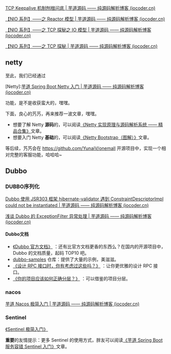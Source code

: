 [TCP Keepalive 机制刨根问底 | 芋道源码 —— 纯源码解析博客 (iocoder.cn)](https://www.iocoder.cn/Fight/TCP-Keepalive-机制刨根问底/?self)

[【NIO 系列】——之 Reactor 模型 | 芋道源码 —— 纯源码解析博客 (iocoder.cn)](https://www.iocoder.cn/Fight/NIO-Reactor/)

[【NIO 系列】——之 TCP 探秘之 IO 模型 | 芋道源码 —— 纯源码解析博客 (iocoder.cn)](https://www.iocoder.cn/Fight/NIO-series-io/?self)

[【NIO 系列】——之 TCP 探秘 | 芋道源码 —— 纯源码解析博客 (iocoder.cn)](https://www.iocoder.cn/Fight/NIO-series-TCP-probe/?self)



## netty

至此，我们已经通过 

[Netty]:[芋道 Spring Boot Netty 入门 | 芋道源码 —— 纯源码解析博客 (iocoder.cn)](https://www.iocoder.cn/Spring-Boot/Netty/?github)

功能，是不是收获蛮大的，嘿嘿。

下面，良心的艿艿，再来推荐一波文章，嘿嘿。

- 想要了解 Netty **源码**的，可以阅读[《Netty 实现原理与源码解析系统 —— 精品合集》](http://www.iocoder.cn/Netty/Netty-collection/?self)文章。
- 想要入门 Netty **基础**的，可以阅读[《Netty Bootstrap（图解）》](http://www.iocoder.cn/Fight/crazymakercircle/Netty-Bootstrap/?self)文章。

等后续，艿艿会在 https://github.com/YunaiV/onemall 开源项目中，实现一个相对完整的客服功能，哈哈哈~



## Dubbo

### DUBBO序列化

[Dubbo 使用 JSR303 框架 hibernate-validator 遇到 ConstraintDescriptorImpl could not be instantiated | 芋道源码 —— 纯源码解析博客 (iocoder.cn)](https://www.iocoder.cn/Fight/Dubbo-USES-the-JSR303-framework-hibernate-validator-to-encounter-ConstraintDescriptorImpl-could-not-be-instantiated/?self)

[浅谈 Dubbo 的 ExceptionFilter 异常处理 | 芋道源码 —— 纯源码解析博客 (iocoder.cn)](https://www.iocoder.cn/Fight/Discussion-on-ExceptionFilter-anomaly-treatment-of-Dubbo/?self)

#### Dubbo文档

- [《Dubbo 官方文档》](http://dubbo.apache.org/zh-cn/docs/user/quick-start.html) ：还有比官方文档更香的东西么？在国内的开源项目中，Dubbo 的文档质量，起码 TOP10 吧。
- [dubbo-samples](https://github.com/apache/dubbo-samples/tree/master/java) 仓库：提供了大量的示例，美滋滋。
- [《设计 RPC 接口时，你有考虑过这些吗？》](http://www.iocoder.cn/RPC/laoxu/rpc-interface-design/?self) ：让你更优雅的设计 RPC 接口。
- [《你的项目应该如何正确分层？》](http://www.iocoder.cn/Fight/How-should-your-project-be-properly-layered/?self) ：可以借鉴的项目分层。

### nacos

[芋道 Nacos 极简入门 | 芋道源码 —— 纯源码解析博客 (iocoder.cn)](https://www.iocoder.cn/Nacos/install/?self)

### Sentinel

[《Sentinel 极简入门》](http://www.iocoder.cn/Sentinel/install/?self)

**重要**的友情提示：更多 Sentinel 的使用方式，胖友可以阅读[《芋道 Spring Boot 服务容错 Sentinel 入门》](http://www.iocoder.cn/Spring-Boot/Sentinel/?self)文章。
